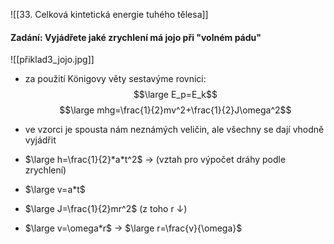 ![[33. Celková kintetická energie tuhého tělesa]]

#### Zadání: Vyjádřete jaké zrychlení má jojo při "volném pádu" 
![[přiklad3_jojo.jpg]]

- za použití Königovy věty sestavýme rovnici:
$$\large E_p=E_k$$
$$\large mhg=\frac{1}{2}mv^2+\frac{1}{2}J\omega^2$$
- ve vzorci je spousta nám neznámých veličin, ale všechny se dají vhodně vyjádřit

- $\large h=\frac{1}{2}*a*t^2$  $\rightarrow$  (vztah pro výpočet dráhy podle zrychlení)
- $\large v=a*t$
- $\large J=\frac{1}{2}mr^2$ (z toho r $\downarrow$)
- $\large v=\omega*r$  $\rightarrow$  $\large r=\frac{v}{\omega}$ 
